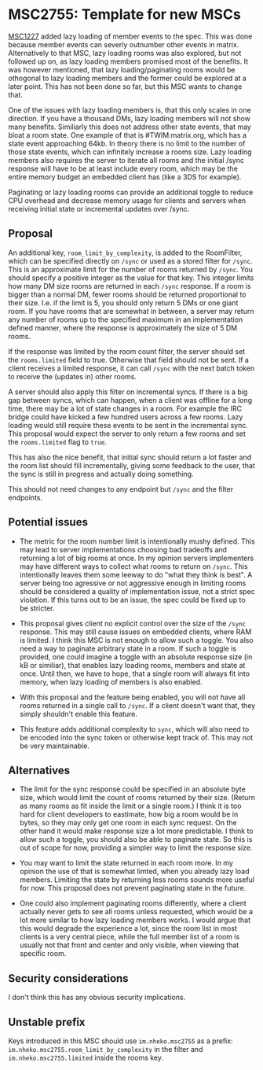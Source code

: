 # MSC2755: Template for new MSCs

[MSC1227](https://github.com/matrix-org/matrix-doc/issues/1227) added lazy
loading of member events to the spec. This was done because member events can
severly outnumber other events in matrix. Alternatively to that MSC, lazy
loading rooms was also explored, but not followed up on, as lazy loading members
promised most of the benefits. It was however mentioned, that lazy
loading/paginating rooms would be othogonal to lazy loading members and the
former could be explored at a later point. This has not been done so far, but
this MSC wants to change that.

One of the issues with lazy loading members is, that this only scales in one
direction. If you have a thousand DMs, lazy loading members will not show many
benefits. Similiarly this does not address other state events, that may bloat a
room state. One example of that is #TWIM:matrix.org, which has a state event
approaching 64kb. In theory there is no limit to the number of those state
events, which can infinitely increase a rooms size. Lazy loading members also
requires the server to iterate all rooms and the initial /sync response will
have to be at least include every room, which may be the entire memory budget an
embedded client has (like a 3DS for example).

Paginating or lazy loading rooms can provide an additional toggle to reduce CPU
overhead and decrease memory usage for clients and servers when receiving
initial state or incremental updates over /sync.

## Proposal

An additional key, `room_limit_by_complexity`, is added to the RoomFilter, which
can be specified directly on `/sync` or used as a stored filter for `/sync`.
This is an approximate limit for the number of rooms returned by `/sync`. You
should specify a positive integer as the value for that key. This integer limits
how many DM size rooms are returned in each `/sync` response. If a room is
bigger than a normal DM, fewer rooms should be returned proportional to their
size. I.e. if the limit is 5, you should only return 5 DMs or one giant room. If
you have rooms that are somewhat in between, a server may return any number of
rooms up to the specified maximum in an implementation defined manner, where the
response is approximately the size of 5 DM rooms.

If the response was limited by the room count filter, the server should set the
`rooms.limited` field to true. Otherwise that field should not be sent. If a
client receives a limited response, it can call `/sync` with the next batch
token to receive the (updates in) other rooms.

A server should also apply this filter on incremental syncs. If there is a big
gap between syncs, which can happen, when a client was offline for a long time,
there may be a lot of state changes in a room. For example the IRC bridge could
have kicked a few hundred users across a few rooms. Lazy loading would still
require these events to be sent in the incremental sync. This proposal would
expect the server to only return a few rooms and set the `rooms.limited` flag to
`true`.

This has also the nice benefit, that initial sync should return a lot faster and
the room list should fill incrementally, giving some feedback to the user, that
the sync is still in progress and actually doing something.

This should not need changes to any endpoint but `/sync` and the filter
endpoints.

## Potential issues

- The metric for the room number limit is intentionally mushy defined. This may
    lead to server implementations choosing bad tradeoffs and returning a lot of big
    rooms at once. In my opinion servers implementers may have different ways to
    collect what rooms to return on `/sync`. This intentionally leaves them some
    leeway to do "what they think is best". A server being too agressive or not
    aggressive enough in limiting rooms should be considered a quality of
    implementation issue, not a strict spec violation. If this turns out to be an
    issue, the spec could be fixed up to be stricter.

- This proposal gives client no explicit control over the size of the `/sync`
    response. This may still cause issues on embedded clients, where RAM is limited.
    I think this MSC is not enough to allow such a toggle. You also need a way to
    paginate arbitrary state in a room. If such a toggle is provided, one could
    imagine a toggle with an absolute response size (in kB or similiar), that
    enables lazy loading rooms, members and state at once. Until then, we have to
    hope, that a single room will always fit into memory, when lazy loading of
    members is also enabled.

- With this proposal and the feature being enabled, you will not have all rooms
    returned in a single call to `/sync`. If a client doesn't want that, they
    simply shouldn't enable this feature.

- This feature adds additional complexity to `sync`, which will also need to be
    encoded into the sync token or otherwise kept track of. This may not be
    very maintainable.

## Alternatives

- The limit for the sync response could be specified in an absolute byte size,
    which would limit the count of rooms returned by their size. (Return as many
    rooms as fit inside the limit or a single room.) I think it is too hard for
    client developers to eastimate, how big a room would be in bytes, so they may
    only get one room in each sync request. On the other hand it would make response
    size a lot more predictable. I think to allow such a toggle, you should also be
    able to paginate state. So this is out of scope for now, providing a simpler way
    to limit the response size.

- You may want to limit the state returned in each room more. In my opinion the
    use of that is somewhat limted, when you already lazy load members.  Limiting
    the state by returning less rooms sounds more useful for now. This proposal
    does not prevent paginating state in the future.

- One could also implement paginating rooms differently, where a client actually
    never gets to see all rooms unless requested, which would be a lot more
    similar to how lazy loading members works. I would argue that this would
    degrade the experience a lot, since the room list in most clients is a very
    central piece, while the full member list of a room is usually not that
    front and center and only visible, when viewing that specific room.

## Security considerations

I don't think this has any obvious security implications.

## Unstable prefix

Keys introduced in this MSC should use `im.nheko.msc2755` as a prefix:
`im.nheko.msc2755.room_limit_by_complexity` in the filter and
`im.nheko.msc2755.limited` inside the rooms key.
